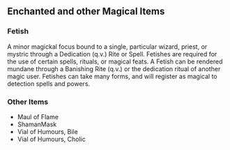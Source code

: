 ## Enchanted and other Magical Items

### Fetish
A minor magickal focus bound to a single, particular wizard, priest, or mystric through a
Dedication (q.v.) Rite or Spell. Fetishes are required for the use of certain spells, rituals,
or magical feats. A Fetish can be rendered mundane through a Banishing Rite (q.v.) or
the dedication ritual of another magic user. Fetishes can take many forms, and will
register as magical to detection spells and powers.

### Other Items
* Maul of Flame
* ShamanMask
* Vial of Humours, Bile
* Vial of Humours, Cholic